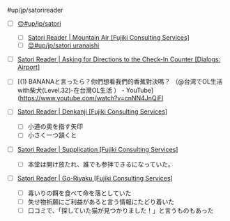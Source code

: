 #up/jp/satorireader

- [ ] [😊#up/jp/satori ](https://47.111.95.20:6001/user/1/md?prefill=%23up%2Fjp%2Fsatori%20)
	- [ ] [Satori Reader | Mountain Air [Fujiki Consulting Services]](https://www.satorireader.com/articles/fujiki-episode-1-edition-n)
	- [ ] [😊#up/jp/satori uranaishi](https://47.111.95.20:6001/user/1/md?prefill=%23up%2Fjp%2Fsatori%20uranaishi)
- [ ] [Satori Reader | Asking for Directions to the Check-In Counter [Dialogs: Airport]](https://www.satorireader.com/articles/dialogs-airport-check-in-counter-annnai-edition-m)

- [ ] [(1) BANANAと言ったら？你們想看我們的香蕉對決嗎？ （@台湾でOL生活with柴犬(Level.32)-在台灣OL生活 ） - YouTube](https://www.youtube.com/watch?v=cnNN4JnQiFI

- [ ] [Satori Reader | Denkanji [Fujiki Consulting Services]](https://www.satorireader.com/articles/fujiki-episode-2-edition-n)
	- [ ] 小道の奥を指す矢印
	- [ ] 小さく一つ頷くと
- [ ] [Satori Reader | Supplication [Fujiki Consulting Services]](https://www.satorireader.com/articles/fujiki-episode-3-edition-n)
	- [ ] 本堂は開け放たれ、誰でも参拝できるになっていた。
- [ ] [Satori Reader | Go-Riyaku [Fujiki Consulting Services]](https://www.satorireader.com/articles/fujiki-episode-4-edition-n)
	- [ ] 毒いりの餌を食べて命を落としていた
	- [ ] 失せ物祈願にご利益があると言う情報にたどり着いた
	- [ ] 口コミで、「探していた猫が見つかりました！」と言うものもあった